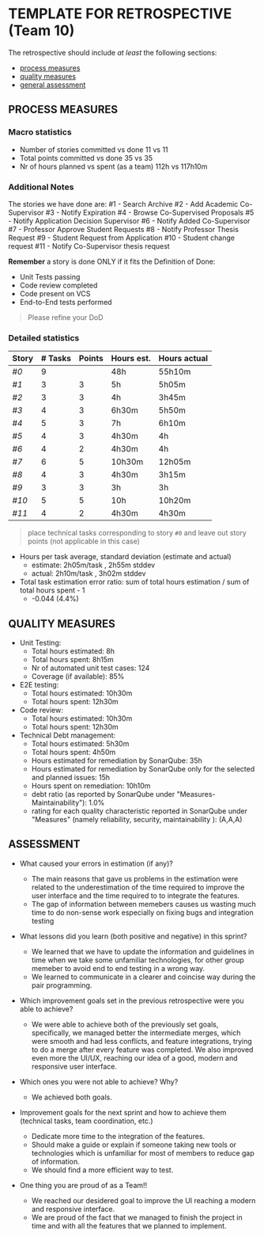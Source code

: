 TEMPLATE FOR RETROSPECTIVE (Team 10)
=====================================

The retrospective should include _at least_ the following
sections:

- [process measures](#process-measures)
- [quality measures](#quality-measures)
- [general assessment](#assessment)

## PROCESS MEASURES 

### Macro statistics

- Number of stories committed vs done   11 vs 11
- Total points committed vs done        35 vs 35
- Nr of hours planned vs spent (as a team)  112h vs 117h10m

### Additional Notes
The stories we have done are:
#1 - Search Archive
#2 - Add Academic Co-Supervisor
#3 - Notify Expiration
#4 - Browse Co-Supervised Proposals
#5 - Notify Application Decision Supervisor
#6 - Notify Added Co-Supervisor
#7 - Professor Approve Student Requests
#8 - Notify Professor Thesis Request
#9 - Student Request from Application
#10 - Student change request
#11 - Notify Co-Supervisor thesis request

**Remember**  a story is done ONLY if it fits the Definition of Done:
 
- Unit Tests passing
- Code review completed
- Code present on VCS
- End-to-End tests performed

> Please refine your DoD 

### Detailed statistics

| Story  | # Tasks   |  Points | Hours est. | Hours actual |
|--------|-----------|---------|------------|--------------|
| _#0_   |     9     |         |     48h    |     55h10m   |
| _#1_   |     3     |    3    |     5h     |     5h05m    |
| _#2_   |     3     |    3    |     4h     |     3h45m    |
| _#3_   |     4     |    3    |    6h30m   |     5h50m    |
| _#4_   |     5     |    3    |     7h     |     6h10m    |
| _#5_   |     4     |    3    |    4h30m   |       4h     |
| _#6_   |     4     |    2    |    4h30m   |       4h     |
| _#7_   |     6     |    5    |   10h30m   |     12h05m   |
| _#8_   |     4     |    3    |    4h30m   |     3h15m    |
| _#9_   |     3     |    3    |     3h     |       3h     |
| _#10_  |     5     |    5    |     10h    |     10h20m   |
| _#11_  |     4     |    2    |    4h30m   |     4h30m    |
   

> place technical tasks corresponding to story `#0` and leave out story points (not applicable in this case)

- Hours per task average, standard deviation (estimate and actual)
    - estimate: 2h05m/task , 2h55m stddev 
    - actual: 2h10m/task , 3h02m stddev 
- Total task estimation error ratio: sum of total hours estimation / sum of total hours spent - 1
    - -0.044 (4.4%)

  
## QUALITY MEASURES 

- Unit Testing:
  - Total hours estimated: 8h
  - Total hours spent: 8h15m
  - Nr of automated unit test cases: 124
  - Coverage (if available): 85%
- E2E testing:
  - Total hours estimated: 10h30m
  - Total hours spent: 12h30m
- Code review: 
  - Total hours estimated: 10h30m
  - Total hours spent: 12h30m
- Technical Debt management:
  - Total hours estimated:  5h30m
  - Total hours spent: 4h50m
  - Hours estimated for remediation by SonarQube: 35h
  - Hours estimated for remediation by SonarQube only for the selected and planned issues: 15h
  - Hours spent on remediation: 10h10m
  - debt ratio (as reported by SonarQube under "Measures-Maintainability"): 1.0%
  - rating for each quality characteristic reported in SonarQube under "Measures" (namely reliability, security, maintainability ): (A,A,A)
  
    
## ASSESSMENT

- What caused your errors in estimation (if any)? 
  - The main reasons that gave us problems in the estimation were related to the underestimation of the time required to improve the user interface and the time required to to integrate the features.
  - The gap of information between memebers causes us wasting much time to do non-sense work especially on fixing bugs and integration testing
 
- What lessons did you learn (both positive and negative) in this sprint?
  - We learned that we have to update the information and guidelines in time when we take some unfamiliar technologies, for other group memeber to avoid end to end testing in a wrong way.
  - We learned to communicate in a clearer and coincise way during the pair programming.

- Which improvement goals set in the previous retrospective were you able to achieve? 
   - We were able to achieve both of the previously set goals, specifically, we managed better the intermediate merges, which were smooth and had less conflicts, and feature integrations, trying to do a merge after every feature was completed. We also improved even more the UI/UX, reaching our idea of a good, modern and responsive user interface.

- Which ones you were not able to achieve? Why?
  - We achieved both goals.
  
- Improvement goals for the next sprint and how to achieve them (technical tasks, team coordination, etc.)
  - Dedicate more time to the integration of the features.
  - Should make a guide or explain if someone taking new tools or technologies which is unfamiliar for most of members to reduce gap of information.
  - We should find a more efficient way to test.
  
- One thing you are proud of as a Team!!
  - We reached our desidered goal to improve the UI reaching a modern and responsive interface.
  - We are proud of the fact that we managed to finish the project in time and with all the features that we planned to implement.

